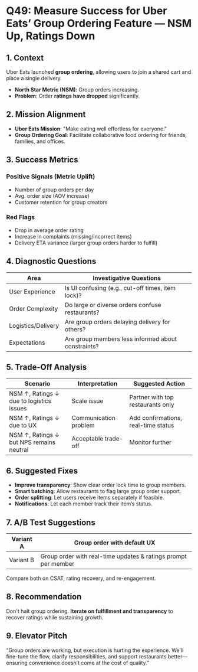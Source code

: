 # Q49: Measure Success for Uber Eats’ Group Ordering Feature — NSM Up, Ratings Down

## 1. Context
Uber Eats launched **group ordering**, allowing users to join a shared cart and place a single delivery. 
- **North Star Metric (NSM)**: Group orders increasing.
- **Problem**: Order **ratings have dropped** significantly.

## 2. Mission Alignment
- **Uber Eats Mission**: "Make eating well effortless for everyone."
- **Group Ordering Goal**: Facilitate collaborative food ordering for friends, families, and offices.

## 3. Success Metrics

### Positive Signals (Metric Uplift)
- Number of group orders per day
- Avg. order size (AOV increase)
- Customer retention for group creators

### Red Flags
- Drop in average order rating
- Increase in complaints (missing/incorrect items)
- Delivery ETA variance (larger group orders harder to fulfill)

## 4. Diagnostic Questions

| Area                     | Investigative Questions                          |
|--------------------------|---------------------------------------------------|
| User Experience          | Is UI confusing (e.g., cut-off times, item lock)?|
| Order Complexity         | Do large or diverse orders confuse restaurants?  |
| Logistics/Delivery       | Are group orders delaying delivery for others?   |
| Expectations             | Are group members less informed about constraints?|

## 5. Trade-Off Analysis

| Scenario                                   | Interpretation                            | Suggested Action                        |
|--------------------------------------------|--------------------------------------------|------------------------------------------|
| NSM ↑, Ratings ↓ due to logistics issues   | Scale issue                                | Partner with top restaurants only        |
| NSM ↑, Ratings ↓ due to UX                 | Communication problem                      | Add confirmations, real-time status      |
| NSM ↑, Ratings ↓ but NPS remains neutral   | Acceptable trade-off                       | Monitor further                          |

## 6. Suggested Fixes

- **Improve transparency**: Show clear order lock time to group members.
- **Smart batching**: Allow restaurants to flag large group order support.
- **Order splitting**: Let users receive items separately if feasible.
- **Notifications**: Let each member track their item’s status.

## 7. A/B Test Suggestions

| Variant A         | Group order with default UX                 |
|-------------------|---------------------------------------------|
| Variant B         | Group order with real-time updates & ratings prompt per member |

Compare both on CSAT, rating recovery, and re-engagement.

## 8. Recommendation
Don't halt group ordering. **Iterate on fulfillment and transparency** to recover ratings while sustaining growth.

## 9. Elevator Pitch
“Group orders are working, but execution is hurting the experience. We'll fine-tune the flow, clarify responsibilities, and support restaurants better—ensuring convenience doesn’t come at the cost of quality.”
